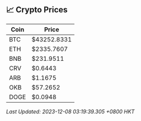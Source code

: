 ## 📈 Crypto Prices

| Coin | Price |
| ---- | ----- |
| BTC | $43252.8331 |
| ETH | $2335.7607 |
| BNB | $231.9511 |
| CRV | $0.6443 |
| ARB | $1.1675 |
| OKB | $57.2652 |
| DOGE | $0.0948 |

_Last Updated: 2023-12-08 03:19:39.305 +0800 HKT_